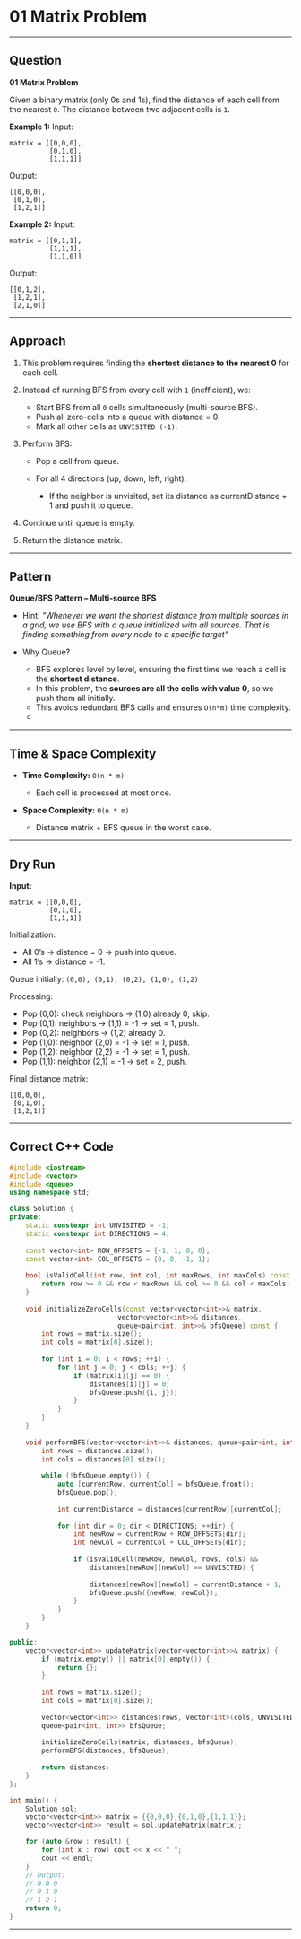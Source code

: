# 01 Matrix Problem

---

## Question

**01 Matrix Problem**

Given a binary matrix (only 0s and 1s), find the distance of each cell from the nearest `0`. The distance between two adjacent cells is `1`.

**Example 1:**
Input:

```
matrix = [[0,0,0],
          [0,1,0],
          [1,1,1]]
```

Output:

```
[[0,0,0],
 [0,1,0],
 [1,2,1]]
```

**Example 2:**
Input:

```
matrix = [[0,1,1],
          [1,1,1],
          [1,1,0]]
```

Output:

```
[[0,1,2],
 [1,2,1],
 [2,1,0]]
```

---

## Approach

1. This problem requires finding the **shortest distance to the nearest 0** for each cell.
2. Instead of running BFS from every cell with `1` (inefficient), we:

   * Start BFS from all `0` cells simultaneously (multi-source BFS).
   * Push all zero-cells into a queue with distance = 0.
   * Mark all other cells as `UNVISITED (-1)`.
3. Perform BFS:

   * Pop a cell from queue.
   * For all 4 directions (up, down, left, right):

     * If the neighbor is unvisited, set its distance as currentDistance + 1 and push it to queue.
4. Continue until queue is empty.
5. Return the distance matrix.

---

## Pattern

**Queue/BFS Pattern – Multi-source BFS**

* Hint: *"Whenever we want the shortest distance from multiple sources in a grid, we use BFS with a queue initialized with all sources. That is finding something from every node to a specific target"*
* Why Queue?

  * BFS explores level by level, ensuring the first time we reach a cell is the **shortest distance**.
  * In this problem, the **sources are all the cells with value 0**, so we push them all initially.
  * This avoids redundant BFS calls and ensures `O(n*m)` time complexity.
  * 

---

## Time & Space Complexity

* **Time Complexity:** `O(n * m)`

  * Each cell is processed at most once.
* **Space Complexity:** `O(n * m)`

  * Distance matrix + BFS queue in the worst case.

---

## Dry Run

**Input:**

```
matrix = [[0,0,0],
          [0,1,0],
          [1,1,1]]
```

Initialization:

* All 0’s → distance = 0 → push into queue.
* All 1’s → distance = -1.

Queue initially: `(0,0), (0,1), (0,2), (1,0), (1,2)`

Processing:

* Pop (0,0): check neighbors → (1,0) already 0, skip.
* Pop (0,1): neighbors → (1,1) = -1 → set = 1, push.
* Pop (0,2): neighbors → (1,2) already 0.
* Pop (1,0): neighbor (2,0) = -1 → set = 1, push.
* Pop (1,2): neighbor (2,2) = -1 → set = 1, push.
* Pop (1,1): neighbor (2,1) = -1 → set = 2, push.

Final distance matrix:

```
[[0,0,0],
 [0,1,0],
 [1,2,1]]
```

---

## Correct C++ Code

```cpp
#include <iostream>
#include <vector>
#include <queue>
using namespace std;

class Solution {
private:
    static constexpr int UNVISITED = -1;
    static constexpr int DIRECTIONS = 4;
    
    const vector<int> ROW_OFFSETS = {-1, 1, 0, 0};
    const vector<int> COL_OFFSETS = {0, 0, -1, 1};
    
    bool isValidCell(int row, int col, int maxRows, int maxCols) const {
        return row >= 0 && row < maxRows && col >= 0 && col < maxCols;
    }
    
    void initializeZeroCells(const vector<vector<int>>& matrix, 
                           vector<vector<int>>& distances, 
                           queue<pair<int, int>>& bfsQueue) const {
        int rows = matrix.size();
        int cols = matrix[0].size();
        
        for (int i = 0; i < rows; ++i) {
            for (int j = 0; j < cols; ++j) {
                if (matrix[i][j] == 0) {
                    distances[i][j] = 0;
                    bfsQueue.push({i, j});
                }
            }
        }
    }
    
    void performBFS(vector<vector<int>>& distances, queue<pair<int, int>>& bfsQueue) const {
        int rows = distances.size();
        int cols = distances[0].size();
        
        while (!bfsQueue.empty()) {
            auto [currentRow, currentCol] = bfsQueue.front();
            bfsQueue.pop();
            
            int currentDistance = distances[currentRow][currentCol];
            
            for (int dir = 0; dir < DIRECTIONS; ++dir) {
                int newRow = currentRow + ROW_OFFSETS[dir];
                int newCol = currentCol + COL_OFFSETS[dir];
                
                if (isValidCell(newRow, newCol, rows, cols) && 
                    distances[newRow][newCol] == UNVISITED) {
                    
                    distances[newRow][newCol] = currentDistance + 1;
                    bfsQueue.push({newRow, newCol});
                }
            }
        }
    }

public:
    vector<vector<int>> updateMatrix(vector<vector<int>>& matrix) {
        if (matrix.empty() || matrix[0].empty()) {
            return {};
        }
        
        int rows = matrix.size();
        int cols = matrix[0].size();
        
        vector<vector<int>> distances(rows, vector<int>(cols, UNVISITED));
        queue<pair<int, int>> bfsQueue;
        
        initializeZeroCells(matrix, distances, bfsQueue);
        performBFS(distances, bfsQueue);
        
        return distances;
    }
};

int main() {
    Solution sol;
    vector<vector<int>> matrix = {{0,0,0},{0,1,0},{1,1,1}};
    vector<vector<int>> result = sol.updateMatrix(matrix);

    for (auto &row : result) {
        for (int x : row) cout << x << " ";
        cout << endl;
    }
    // Output:
    // 0 0 0
    // 0 1 0
    // 1 2 1
    return 0;
}
```

---

